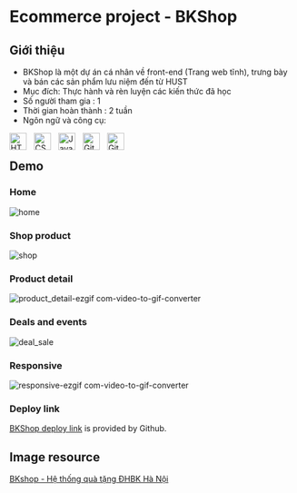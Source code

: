 # Ecommerce project - BKShop
## Giới thiệu
* BKShop là một dự án cá nhân về front-end (Trang web tĩnh), trưng bày và bán các sản phẩm lưu niệm đến từ HUST
* Mục đích:  Thực hành và rèn luyện các kiến thức đã học
* Số người tham gia : 1
* Thời gian hoàn thành : 2 tuần
* Ngôn ngữ và công cụ:
<img align="left" alt="HTML" width="30px" style="padding-right:10px;" src="https://cdn.jsdelivr.net/gh/devicons/devicon/icons/html5/html5-plain.svg" />
<img align="left" alt="CSS" width="30px" style="padding-right:10px;" src="https://cdn.jsdelivr.net/gh/devicons/devicon/icons/css3/css3-plain.svg" />
<img align="left" alt="JavaScript" width="30px" style="padding-right:10px;" src="https://cdn.jsdelivr.net/gh/devicons/devicon/icons/javascript/javascript-plain.svg" />
<img align="left" alt="Git" width="30px" style="padding-right:10px;" src="https://cdn.jsdelivr.net/gh/devicons/devicon/icons/git/git-original.svg" />
<img align="left" alt="GitHub" width="30px" style="padding-right:10px;" src="https://cdn.jsdelivr.net/gh/devicons/devicon/icons/github/github-original.svg" />

<br />


## Demo
### Home
![home](https://github.com/nvq29Apr/Ecommerce/assets/119597631/56dab730-4317-4b6a-8075-39ea101ade1c)
### Shop product
![shop](https://github.com/nvq29Apr/Ecommerce/assets/119597631/e5df266e-3daa-4611-960b-31cb001c1f12)
### Product detail
![product_detail-ezgif com-video-to-gif-converter](https://github.com/nvq29Apr/Ecommerce/assets/119597631/f82e5f49-7774-4576-a45e-72b0b489ebca)
### Deals and events
![deal_sale](https://github.com/nvq29Apr/Ecommerce/assets/119597631/c84c7170-8b70-4a85-aca9-04490b52d4e5)
### Responsive
![responsive-ezgif com-video-to-gif-converter](https://github.com/nvq29Apr/Ecommerce/assets/119597631/880f1b85-817e-4222-995e-0e881d0c098d)
### Deploy link
[BKShop deploy link](https://nvq29apr.github.io/Ecommerce/) is provided by Github.

## Image resource
[BKshop - Hệ thống quà tặng ĐHBK Hà Nội](https://www.facebook.com/BKsouvenirshop/photos_by)
